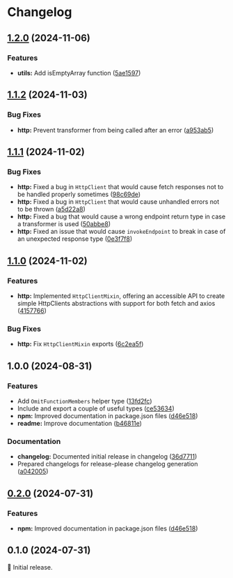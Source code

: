 # Changelog

## [1.2.0](https://github.com/spuxx1701/jslibs/compare/js-utils-v1.1.2...js-utils-v1.2.0) (2024-11-06)

### Features

- **utils:** Add isEmptyArray function
  ([5ae1597](https://github.com/spuxx1701/jslibs/commit/5ae1597542d50dfd2a27312f69a5cbe4052a30aa))

## [1.1.2](https://github.com/spuxx1701/jslibs/compare/js-utils-v1.1.1...js-utils-v1.1.2) (2024-11-03)

### Bug Fixes

- **http:** Prevent transformer from being called after an error
  ([a953ab5](https://github.com/spuxx1701/jslibs/commit/a953ab502d99354f9f0b9bd8a2a6402c437eb072))

## [1.1.1](https://github.com/spuxx1701/jslibs/compare/js-utils-v1.1.0...js-utils-v1.1.1) (2024-11-02)

### Bug Fixes

- **http:** Fixed a bug in `HttpClient` that would cause fetch responses not to
  be handled properly sometimes
  ([98c69de](https://github.com/spuxx1701/jslibs/commit/98c69de057373cf908b74e162012c730327ce7ce))
- **http:** Fixed a bug in `HttpClient` that would cause unhandled errors not to
  be thrown
  ([a5d22a8](https://github.com/spuxx1701/jslibs/commit/a5d22a8d6168f0b9acfdc9f6b4f9a431fead8a94))
- **http:** Fixed a bug that would cause a wrong endpoint return type in case a
  transformer is used
  ([50abbe8](https://github.com/spuxx1701/jslibs/commit/50abbe828f0d724a1aea74f0aff1c396b2e0429b))
- **http:** Fixed an issue that would cause `invokeEndpoint` to break in case of
  an unexpected response type
  ([0e3f7f8](https://github.com/spuxx1701/jslibs/commit/0e3f7f8b56fc1b2557b950648d2051b2df049616))

## [1.1.0](https://github.com/spuxx1701/jslibs/compare/js-utils-v1.0.0...js-utils-v1.1.0) (2024-11-02)

### Features

- **http:** Implemented `HttpClientMixin`, offering an accessible API to create
  simple HttpClients abstractions with support for both fetch and axios
  ([4157766](https://github.com/spuxx1701/jslibs/commit/4157766c50100969a19f1d64c83346bd7cebe87a))

### Bug Fixes

- **http:** Fix `HttpClientMixin` exports
  ([6c2ea5f](https://github.com/spuxx1701/jslibs/commit/6c2ea5fafdb0737228723feedc8994fefd2c5e02))

## 1.0.0 (2024-08-31)

### Features

- Add `OmitFunctionMembers` helper type
  ([13fd2fc](https://github.com/spuxx1701/jslibs/commit/13fd2fc074a2d1e9192e4731e6c79949f75fa510))
- Include and export a couple of useful types
  ([ce53634](https://github.com/spuxx1701/jslibs/commit/ce53634aad46c2b7f1e5e8b87e2ae743061e629b))
- **npm:** Improved documentation in package.json files
  ([d46e518](https://github.com/spuxx1701/jslibs/commit/d46e5184e168f0a639cbbac041b296456033a71b))
- **readme:** Improve documentation
  ([b46811e](https://github.com/spuxx1701/jslibs/commit/b46811ecd987515cb69a7b34b26c8847c58aa004))

### Documentation

- **changelog:** Documented initial release in changelog
  ([36d7711](https://github.com/spuxx1701/jslibs/commit/36d77116e739afb18abad49fa77a596da28fa0fb))
- Prepared changelogs for release-please changelog generation
  ([a042005](https://github.com/spuxx1701/jslibs/commit/a04200509385b77aa880de2a3d35f5558662934f))

## [0.2.0](https://github.com/spuxx1701/jslibs/compare/js-utils-v0.1.0...js-utils-v0.2.0) (2024-07-31)

### Features

- **npm:** Improved documentation in package.json files
  ([d46e518](https://github.com/spuxx1701/jslibs/commit/d46e5184e168f0a639cbbac041b296456033a71b))

## 0.1.0 (2024-07-31)

🌟 Initial release.
